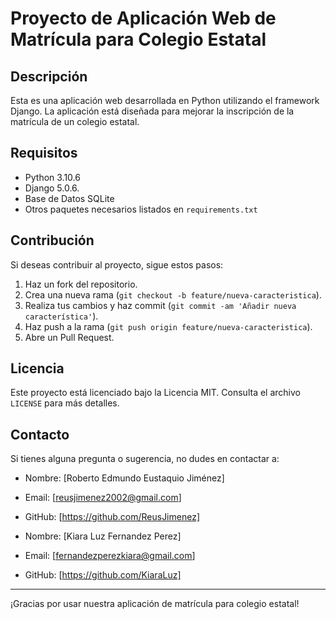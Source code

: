 # Proyecto de Aplicación Web de Matrícula para Colegio Estatal

## Descripción

Esta es una aplicación web desarrollada en Python utilizando el framework Django. La aplicación está diseñada para mejorar la inscripción de la matrícula de un colegio estatal.

## Requisitos

- Python 3.10.6
- Django 5.0.6.
- Base de Datos SQLite
- Otros paquetes necesarios listados en `requirements.txt`

## Contribución

Si deseas contribuir al proyecto, sigue estos pasos:

1. Haz un fork del repositorio.
2. Crea una nueva rama (`git checkout -b feature/nueva-caracteristica`).
3. Realiza tus cambios y haz commit (`git commit -am 'Añadir nueva característica'`).
4. Haz push a la rama (`git push origin feature/nueva-caracteristica`).
5. Abre un Pull Request.

## Licencia

Este proyecto está licenciado bajo la Licencia MIT. Consulta el archivo `LICENSE` para más detalles.

## Contacto

Si tienes alguna pregunta o sugerencia, no dudes en contactar a:

- Nombre: [Roberto Edmundo Eustaquio Jiménez]
- Email: [reusjimenez2002@gmail.com]
- GitHub: [https://github.com/ReusJimenez]

- Nombre: [Kiara Luz Fernandez Perez]
- Email: [fernandezperezkiara@gmail.com]
- GitHub: [https://github.com/KiaraLuz]

---

¡Gracias por usar nuestra aplicación de matrícula para colegio estatal!
